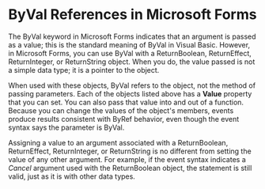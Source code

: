 
# ByVal References in Microsoft Forms

The ByVal keyword in Microsoft Forms indicates that an argument is passed as a value; this is the standard meaning of ByVal in Visual Basic. However, in Microsoft Forms, you can use ByVal with a ReturnBoolean, ReturnEffect, ReturnInteger, or ReturnString object. When you do, the value passed is not a simple data type; it is a pointer to the object.

When used with these objects, ByVal refers to the object, not the method of passing parameters. Each of the objects listed above has a  **Value** property that you can set. You can also pass that value into and out of a function. Because you can change the values of the object's members, events produce results consistent with ByRef behavior, even though the event syntax says the parameter is ByVal.

Assigning a value to an argument associated with a ReturnBoolean, ReturnEffect, ReturnInteger, or ReturnString is no different from setting the value of any other argument. For example, if the event syntax indicates a  _Cancel_ argument used with the ReturnBoolean object, the statement is still valid, just as it is with other data types.

